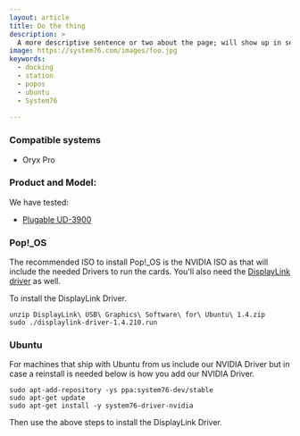 ```yaml
---
layout: article
title: Do the thing
description: >
  A more descriptive sentence or two about the page; will show up in search engines and on the support home page.
image: https://system76.com/images/foo.jpg
keywords:
  - docking 
  - station
  - popos
  - ubuntu
  - System76
  
---
```


### Compatible systems

 - Oryx Pro

### Product and Model:

We have tested:
 - [Plugable UD-3900](http://plugable.com/products/ud-3900/)

### Pop!_OS

The recommended ISO to install Pop!_OS is the NVIDIA ISO as that will include the needed Drivers to run the cards. You'll also need the [DisplayLink driver](http://www.displaylink.com/downloads/ubuntu) as well.

To install the DisplayLink Driver.
```
unzip DisplayLink\ USB\ Graphics\ Software\ for\ Ubuntu\ 1.4.zip
sudo ./displaylink-driver-1.4.210.run
```

### Ubuntu

For machines that ship with Ubuntu from us include our NVIDIA Driver but in case a reinstall is needed
below is how you add our NVIDIA Driver.

```
sudo apt-add-repository -ys ppa:system76-dev/stable
sudo apt-get update
sudo apt-get install -y system76-driver-nvidia
```

Then use the above steps to install the DisplayLink Driver.
